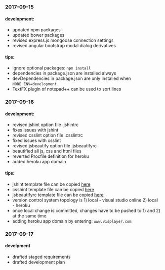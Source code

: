 ### 2017-09-15
#### development:
* updated npm packages
* updated bower packages
* revised express.js mongoose connection settings
* revised angular bootstrap modal dialog derivatives

#### tips:
* ignore optional packages: `npm install`
* dependencies in package.json are installed always
* devDependencies in package.json are only installed when `NODE_ENV=development`
* TextFX plugin of notepad++ can be used to sort lines

### 2017-09-16
#### development:
* revised jshint option file .jshintrc
* fixes issues with jshint
* revised csslint option file .csslintrc
* fixed issues with csslint
* revised jsbeautify option file .jsbeautifyrc
* beautified all js, css and html files
* reverted Procfile definition for heroku
* added heroku app domain

#### tips:
* jshint template file can be copied [here](https://github.com/jshint/jshint/blob/master/examples/.jshintrc)
* csshint template file can be copied [here](https://github.com/sandrokeil/grunt-optimized-build-example/blob/master/.csslintrc)
* jsbeautifyrc template file can be copied [here](https://gist.github.com/wzup/fc3254562236c1ec3f69)
* version control system topology is 1) local - visual studio online 2) local - heroku
* once local change is committed, changes have to be pushed to 1) and 2) at the same time
* adding heroku app domain by entering: `www.visplayer.com`

### 2017-09-17
#### develpment
* drafted staged requirements
* drafted development plan
